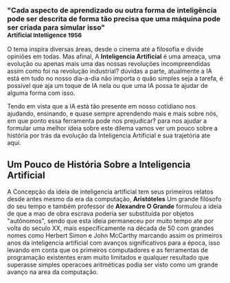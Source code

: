 <h3>"Cada aspecto de aprendizado ou outra forma de inteligência pode ser descrita de forma tão precisa que uma máquina pode ser 
    criada para simular isso"<br><span><small>Artificial Intelligence 1956</small></span></h3>
<p>
    O tema inspira diversas áreas, desde o cinema até a filosofia e divide opiniões em todas.
    Mas afinal, A <strong>Inteligencia Artificial</strong> é uma ameaça, uma evolução ou apenas mais uma das nossas 
    revoluções incompreendidas assim como foi na revolução industrial? dúvidas a parte, 
    atualmente a IA está em tudo no nosso dia-a-dia não importa o quão simples seja a tarefa, é possível
    que aja um toque de IA nela ou que uma IA possa te ajudar de alguma forma com isso.
</p>
<p>
    Tendo em vista que a IA está tão presente em nosso cotidiano nos ajudando, ensinando, e quase sempre aprendendo mais e mais sobre nós,
    em que ponto essa ferramenta pode nos prejudicar? para nos ajudar a formular uma melhor ideia sobre este dilema vamos ver um pouco sobre a história
    por trás da evolução da Inteligencia Artificial e sua trajetória ate aqui.
</p>
<h2>Um Pouco de História Sobre a Inteligencia Artificial</h2>
<p>
    A Concepção da ideia de inteligencia artificial tem seus primeiros relatos desde antes mesmo da era da computação, <strong>Aristóteles</strong> Um grande filósofo do seu tempo e também professor de <strong>Alexandre O Grande</strong> formulou a ideia de que a mao de obra escrava poderia ser substituída por objetos "autônomos", sendo que esta ideia permaneceu por muito tempo ate por volta do seculo XX, mais especificamente na década de 50 com grandes nomes como Herbert Simon e John McCarthy marcando assim os primeiros anos da inteligencia artificial com avanços significativos para a época, isso levando em conta que os primeiros computadores e as ferramentas de programação existentes eram muito limitados e qualquer resultado que superasse simples operacoes aritméticas podia ser visto como um grande avanço na area da computação.
</p>
